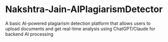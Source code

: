 # Nakshtra-Jain-AIPlagiarismDetector
A basic AI-powered plagiarism detection platform that allows users to upload documents and get real-time analysis using ChatGPT/Claude for backend AI processing
